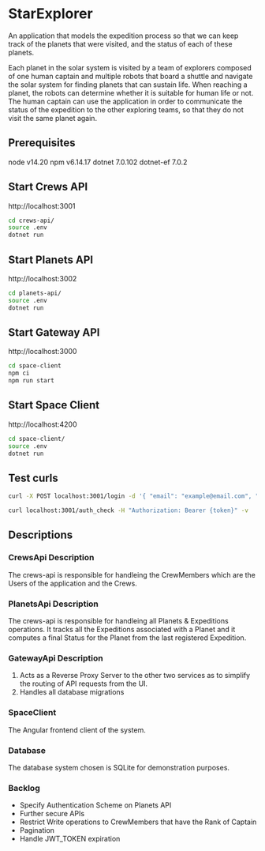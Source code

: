 # StarExplorer

An application that models the expedition process so that we can
keep track of the planets that were visited, and the status of each of these planets.

Each planet in the solar system is visited by a team of explorers composed of one
human captain and multiple robots that board a shuttle and navigate the solar system
for finding planets that can sustain life. When reaching a planet, the robots can
determine whether it is suitable for human life or not. The human captain can use the
application in order to communicate the status of the expedition to the other exploring
teams, so that they do not visit the same planet again.

## Prerequisites

node v14.20
npm v6.14.17
dotnet 7.0.102
dotnet-ef 7.0.2

## Start Crews API

http://localhost:3001
```bash
cd crews-api/
source .env
dotnet run
```

## Start Planets API

http://localhost:3002
```bash
cd planets-api/
source .env
dotnet run
```


## Start Gateway API

http://localhost:3000
```bash
cd space-client
npm ci
npm run start
```


## Start Space Client

http://localhost:4200

```bash
cd space-client/
source .env
dotnet run
```

## Test curls

```bash
curl -X POST localhost:3001/login -d '{ "email": "example@email.com", "password": "examplepassword" }' -H 'Content-Type: application/json' -v

curl localhost:3001/auth_check -H "Authorization: Bearer {token}" -v
```

## Descriptions

###  CrewsApi Description

The crews-api is responsible for handleing the CrewMembers which are the Users of the application and the Crews.

###  PlanetsApi Description

The crews-api is responsible for handleing all Planets & Expeditions operations. It tracks all the Expeditions associated with a Planet and it computes a final Status for the Planet from the last registered Expedition.

### GatewayApi Description

1. Acts as a Reverse Proxy Server to the other two services as to simplify the routing of API requests from the UI.
2. Handles all database migrations

### SpaceClient

The Angular frontend client of the system.


### Database

The database system chosen is SQLite for demonstration purposes.


### Backlog

- Specify Authentication Scheme on Planets API
- Further secure APIs
- Restrict Write operations to CrewMembers that have the Rank of Captain
- Pagination
- Handle JWT_TOKEN expiration